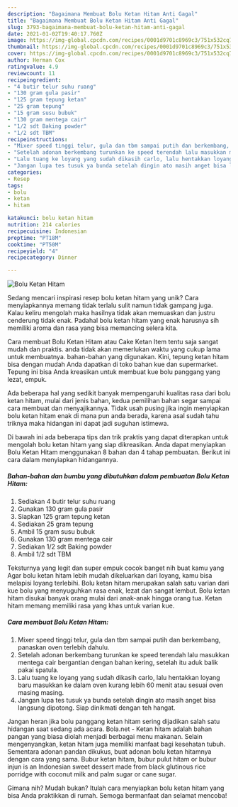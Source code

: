 ```yaml
---
description: "Bagaimana Membuat Bolu Ketan Hitam Anti Gagal"
title: "Bagaimana Membuat Bolu Ketan Hitam Anti Gagal"
slug: 3793-bagaimana-membuat-bolu-ketan-hitam-anti-gagal
date: 2021-01-02T19:40:17.760Z
image: https://img-global.cpcdn.com/recipes/0001d9701c8969c3/751x532cq70/bolu-ketan-hitam-foto-resep-utama.jpg
thumbnail: https://img-global.cpcdn.com/recipes/0001d9701c8969c3/751x532cq70/bolu-ketan-hitam-foto-resep-utama.jpg
cover: https://img-global.cpcdn.com/recipes/0001d9701c8969c3/751x532cq70/bolu-ketan-hitam-foto-resep-utama.jpg
author: Herman Cox
ratingvalue: 4.9
reviewcount: 11
recipeingredient:
- "4 butir telur suhu ruang"
- "130 gram gula pasir"
- "125 gram tepung ketan"
- "25 gram tepung"
- "15 gram susu bubuk"
- "130 gram mentega cair"
- "1/2 sdt Baking powder"
- "1/2 sdt TBM"
recipeinstructions:
- "Mixer speed tinggi telur, gula dan tbm sampai putih dan berkembang, panaskan oven terlebih dahulu."
- "Setelah adonan berkembang turunkan ke speed terendah lalu masukkan mentega cair bergantian dengan bahan kering, setelah itu aduk balik pakai spatula."
- "Lalu tuang ke loyang yang sudah dikasih carlo, lalu hentakkan loyang baru masukkan ke dalam oven kurang lebih 60 menit atau sesuai oven masing masing."
- "Jangan lupa tes tusuk ya bunda setelah dingin ato masih anget bisa langsung dipotong. Siap dinikmati dengan teh hangat."
categories:
- Resep
tags:
- bolu
- ketan
- hitam

katakunci: bolu ketan hitam 
nutrition: 214 calories
recipecuisine: Indonesian
preptime: "PT18M"
cooktime: "PT50M"
recipeyield: "4"
recipecategory: Dinner

---
```



![Bolu Ketan Hitam](https://img-global.cpcdn.com/recipes/0001d9701c8969c3/751x532cq70/bolu-ketan-hitam-foto-resep-utama.jpg)

Sedang mencari inspirasi resep bolu ketan hitam yang unik? Cara menyiapkannya memang tidak terlalu sulit namun tidak gampang juga. Kalau keliru mengolah maka hasilnya tidak akan memuaskan dan justru cenderung tidak enak. Padahal bolu ketan hitam yang enak harusnya sih memiliki aroma dan rasa yang bisa memancing selera kita.

Cara membuat Bolu Ketan Hitam atau Cake Ketan Item tentu saja sangat mudah dan praktis. anda tidak akan memerlukan waktu yang cukup lama untuk membuatnya. bahan-bahan yang digunakan. Kini, tepung ketan hitam bisa dengan mudah Anda dapatkan di toko bahan kue dan supermarket. Tepung ini bisa Anda kreasikan untuk membuat kue bolu panggang yang lezat, empuk.

Ada beberapa hal yang sedikit banyak mempengaruhi kualitas rasa dari bolu ketan hitam, mulai dari jenis bahan, kedua pemilihan bahan segar sampai cara membuat dan menyajikannya. Tidak usah pusing jika ingin menyiapkan bolu ketan hitam enak di mana pun anda berada, karena asal sudah tahu triknya maka hidangan ini dapat jadi suguhan istimewa.


Di bawah ini ada beberapa tips dan trik praktis yang dapat diterapkan untuk mengolah bolu ketan hitam yang siap dikreasikan. Anda dapat menyiapkan Bolu Ketan Hitam menggunakan 8 bahan dan 4 tahap pembuatan. Berikut ini cara dalam menyiapkan hidangannya.

<!--inarticleads1-->

##### Bahan-bahan dan bumbu yang dibutuhkan dalam pembuatan Bolu Ketan Hitam:

1. Sediakan 4 butir telur suhu ruang
1. Gunakan 130 gram gula pasir
1. Siapkan 125 gram tepung ketan
1. Sediakan 25 gram tepung
1. Ambil 15 gram susu bubuk
1. Gunakan 130 gram mentega cair
1. Sediakan 1/2 sdt Baking powder
1. Ambil 1/2 sdt TBM


Teksturnya yang legit dan super empuk cocok banget nih buat kamu yang Agar bolu ketan hitam lebih mudah dikeluarkan dari loyang, kamu bisa melapisi loyang terlebihi. Bolu ketan hitam merupakan salah satu varian dari kue bolu yang menyuguhkan rasa enak, lezat dan sangat lembut. Bolu ketan hitam disukai banyak orang mulai dari anak-anak hingga orang tua. Ketan hitam memang memiliki rasa yang khas untuk varian kue. 

<!--inarticleads2-->

##### Cara membuat Bolu Ketan Hitam:

1. Mixer speed tinggi telur, gula dan tbm sampai putih dan berkembang, panaskan oven terlebih dahulu.
1. Setelah adonan berkembang turunkan ke speed terendah lalu masukkan mentega cair bergantian dengan bahan kering, setelah itu aduk balik pakai spatula.
1. Lalu tuang ke loyang yang sudah dikasih carlo, lalu hentakkan loyang baru masukkan ke dalam oven kurang lebih 60 menit atau sesuai oven masing masing.
1. Jangan lupa tes tusuk ya bunda setelah dingin ato masih anget bisa langsung dipotong. Siap dinikmati dengan teh hangat.


Jangan heran jika bolu panggang ketan hitam sering dijadikan salah satu hidangan saat sedang ada acara. Bola.net - Ketan hitam adalah bahan pangan yang biasa diolah menjadi berbagai menu makanan. Selain mengenyangkan, ketan hitam juga memiliki manfaat bagi kesehatan tubuh. Sementara adonan pandan dikukus, buat adonan bolu ketan hitamnya dengan cara yang sama. Bubur ketan hitam, bubur pulut hitam or bubur injun is an Indonesian sweet dessert made from black glutinous rice porridge with coconut milk and palm sugar or cane sugar. 

Gimana nih? Mudah bukan? Itulah cara menyiapkan bolu ketan hitam yang bisa Anda praktikkan di rumah. Semoga bermanfaat dan selamat mencoba!
